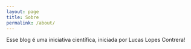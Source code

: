 ```yaml
---
layout: page
title: Sobre
permalink: /about/
---
```


Esse blog é uma iniciativa científica, iniciada por Lucas Lopes Contrera!


